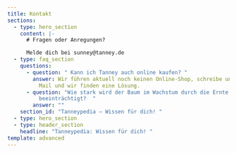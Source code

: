 ```yaml
---
title: Kontakt
sections:
  - type: hero_section
    content: |-
      # Fragen oder Anregungen?

      Melde dich bei sunney@tanney.de
  - type: faq_section
    questions:
      - question: " Kann ich Tanney auch online kaufen? "
        answer: Wir führen aktuell noch keinen Online-Shop, schreibe uns aber gerne eine
          Mail und wir finden eine Lösung.
      - question: "Wie stark wird der Baum im Wachstum durch die Ernte der jungen Triebe
          beeinträchtigt?  "
        answer: ""
    section_id: "Tanneypedia – Wissen für dich! "
  - type: hero_section
  - type: header_section
    headline: "Tanneypedia: Wissen für dich! "
template: advanced
---
```

